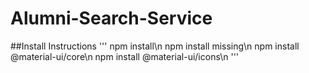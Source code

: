 # Alumni-Search-Service
##Install Instructions
'''
npm install\n
npm install missing\n
npm install @material-ui/core\n
npm install @material-ui/icons\n
'''

